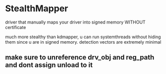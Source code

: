 # StealthMapper
driver that manually maps your driver into signed memory WITHOUT certificate

much more stealthy than kdmapper, u can run systemthreads without hiding them since u are in signed memory.
detection vectors are extremely minimal
## make sure to unreference drv_obj and reg_path and dont assign unload to it
